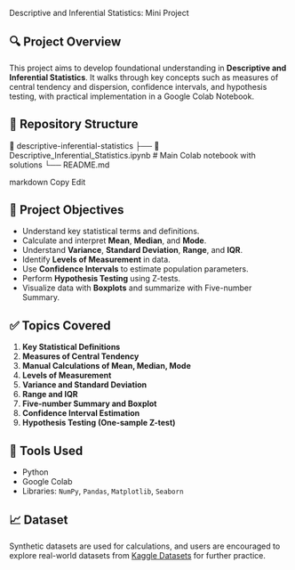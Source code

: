 Descriptive and Inferential Statistics: Mini Project

## 🔍 Project Overview
This project aims to develop foundational understanding in **Descriptive and Inferential Statistics**. It walks through key concepts such as measures of central tendency and dispersion, confidence intervals, and hypothesis testing, with practical implementation in a Google Colab Notebook.

## 📁 Repository Structure

📂 descriptive-inferential-statistics
├── 📔 Descriptive_Inferential_Statistics.ipynb # Main Colab notebook with solutions
└── README.md

markdown
Copy
Edit

## 🎯 Project Objectives

- Understand key statistical terms and definitions.
- Calculate and interpret **Mean**, **Median**, and **Mode**.
- Understand **Variance**, **Standard Deviation**, **Range**, and **IQR**.
- Identify **Levels of Measurement** in data.
- Use **Confidence Intervals** to estimate population parameters.
- Perform **Hypothesis Testing** using Z-tests.
- Visualize data with **Boxplots** and summarize with Five-number Summary.

## ✅ Topics Covered

1. **Key Statistical Definitions**
2. **Measures of Central Tendency**
3. **Manual Calculations of Mean, Median, Mode**
4. **Levels of Measurement**
5. **Variance and Standard Deviation**
6. **Range and IQR**
7. **Five-number Summary and Boxplot**
8. **Confidence Interval Estimation**
9. **Hypothesis Testing (One-sample Z-test)**

## 🧪 Tools Used

- Python
- Google Colab
- Libraries: `NumPy`, `Pandas`, `Matplotlib`, `Seaborn`

## 📈 Dataset

Synthetic datasets are used for calculations, and users are encouraged to explore real-world datasets from [Kaggle Datasets](https://www.kaggle.com/datasets) for further practice.
